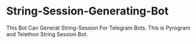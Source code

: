 # String-Session-Generating-Bot
This Bot Can Generat String-Session For Telegram Bots.  This is Pyrogram and Telethon String Session Bot.
